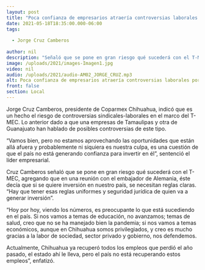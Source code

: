 ```yaml
---
layout: post
title: "Poca confianza de empresarios atraería controversias laborales por T-MEC -  Coparmex "
date: 2021-05-18T18:35:00.000-06:00
tags:
  
  - Jorge Cruz Camberos
  
author: nil
description: "Señaló que se pone en gran riesgo qué sucederá con el T-MEC"
image: /uploads/2021/images-Imagen1.jpg
video: nil
audio: /uploads/2021/audio-AM02_JORGE_CRUZ.mp3
alt: Poca confianza de empresarios atraería controversias laborales por T-MEC -  Coparmex 
front: false
section: Local
---
```


Jorge Cruz Camberos, presidente de Coparmex Chihuahua, indicó que es un hecho el riesgo de controversias sindicales-laborales en el marco del T-MEC. Lo anterior dado a que una empresas de Tamaulipas y otra de Guanajuato han hablado de posibles controversias de este tipo. 

“Vamos bien, pero no estamos aprovechando las oportunidades que están allá afuera y probablemente ni siquiera es nuestra culpa, es una cuestión de que el país no está generando confianza para invertir en él”, sentenció el líder empresarial.
 
Cruz Camberos señaló que se pone en gran riesgo qué sucederá con el T-MEC, agregando que en una reunión con el embajador de Alemania, éste decía que si se quiere inversión en nuestro país, se necesitan reglas claras. “Hay que tener esas reglas uniformes y seguridad jurídica de quien va a generar inversión”.

“Hoy por hoy, viendo los números, es preocupante lo que está sucediendo en el país. Si nos vamos a temas de educación, no avanzamos; temas de salud, creo que no se ha manejado bien la pandemia; si nos vamos a temas económicos, aunque en Chihuahua somos privilegiados, y creo es mucho gracias a la labor de sociedad, sector privado y gobierno, nos defendemos. 

Actualmente, Chihuahua ya recuperó todos los empleos que perdió el año pasado, el estado ahí le lleva, pero el país no está recuperando estos empleos”, enfatizó.